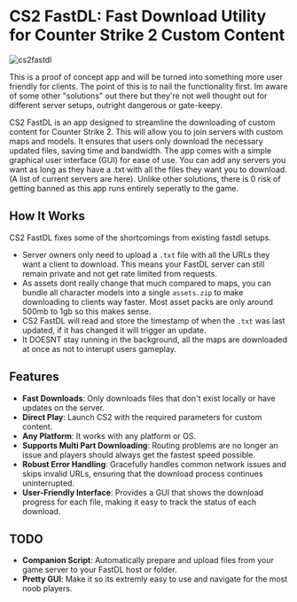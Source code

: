 # CS2 FastDL: Fast Download Utility for Counter Strike 2 Custom Content

![cs2fastdl](https://i.imgur.com/rHGCKo9.png)

This is a proof of concept app and will be turned into something more user friendly for clients. The point of this is to nail the functionality first. Im aware of some other "solutions" out there but they're not well thought out for different server setups, outright dangerous or gate-keepy.  

CS2 FastDL is an app designed to streamline the downloading of custom content for Counter Strike 2. This will allow you to join servers with custom maps and models. It ensures that users only download the necessary updated files, saving time and bandwidth. The app comes with a simple graphical user interface (GUI) for ease of use. You can add any servers you want as long as they have a .txt with all the files they want you to download. (A list of current servers are here). Unlike other solutions, there is 0 risk of getting banned as this app runs entirely seperatly to the game. 

## How It Works

CS2 FastDL fixes some of the shortcomings from existing fastdl setups.  

- Server owners only need to upload a `.txt` file with all the URLs they want a client to download. This means your FastDL server can still remain private and not get rate limited from requests.
- As assets dont really change that much compared to maps, you can bundle all character models into a single `assets.zip` to make downloading to clients way faster. Most asset packs are only around 500mb to 1gb so this makes sense.
- CS2 FastDL will read and store the timestamp of when the `.txt` was last updated, if it has changed it will trigger an update.
- It DOESNT stay running in the background, all the maps are downloaded at once as not to interupt users gameplay. 

## Features

- **Fast Downloads**: Only downloads files that don't exist locally or have updates on the server.
- **Direct Play**: Launch CS2 with the required parameters for custom content.
- **Any Platform**: It works with any platform or OS.
- **Supports Multi Part Downloading**: Routing problems are no longer an issue and players should always get the fastest speed possible.
- **Robust Error Handling**: Gracefully handles common network issues and skips invalid URLs, ensuring that the download process continues uninterrupted.
- **User-Friendly Interface**: Provides a GUI that shows the download progress for each file, making it easy to track the status of each download.

## TODO

- **Companion Script**: Automatically prepare and upload files from your game server to your FastDL host or folder.
- **Pretty GUI**: Make it so its extremly easy to use and navigate for the most noob players.
